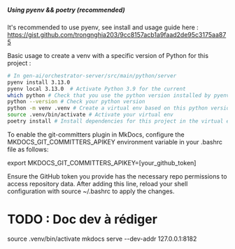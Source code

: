 ##### Using pyenv && poetry (recommended)

It's recommended to use pyenv, see install and usage guide here :
https://gist.github.com/trongnghia203/9cc8157acb1a9faad2de95c3175aa875

Basic usage to create a venv with a specific version of Python for this project :

```sh
# In gen-ai/orchestrator-server/src/main/python/server
pyenv install 3.13.0
pyenv local 3.13.0  # Activate Python 3.9 for the current
which python # Check that you use the python version installed by pyenv
python --version # Check your python version
python -m venv .venv # Create a virtual env based on this python version
source .venv/bin/activate # Activate your virtual env
poetry install # Install dependencies for this project in the virtual env
```

To enable the git-committers plugin in MkDocs, configure the MKDOCS_GIT_COMMITTERS_APIKEY environment variable in your .bashrc file as follows:

export MKDOCS_GIT_COMMITTERS_APIKEY=[your_github_token]

Ensure the GitHub token you provide has the necessary repo permissions to access repository data. After adding this line, reload your shell configuration with source ~/.bashrc to apply the changes.

# TODO : Doc dev à rédiger

source .venv/bin/activate
mkdocs serve --dev-addr 127.0.0.1:8182
